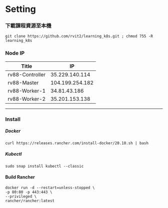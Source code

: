# Setting 
### 下載課程資源至本機
    git clone https://github.com/rvit2/learning_k8s.git ; chmod 755 -R learning_k8s

### Node IP
| Title | IP |
|---------|---------|
| rv88-Controller | 35.229.140.114 |
| rv88-Master | 104.199.254.182 |
| rv88-Worker-1 | 34.81.43.186 |
| rv88-Worker-2 | 35.201.153.138 |

---

### Install
##### Docker  
    curl https://releases.rancher.com/install-docker/20.10.sh | bash
    
##### Kubectl 
    sudo snap install kubectl --classic

#### Build Rancher
    docker run -d --restart=unless-stopped \
    -p 80:80 -p 443:443 \
    --privileged \
    rancher/rancher:latest

